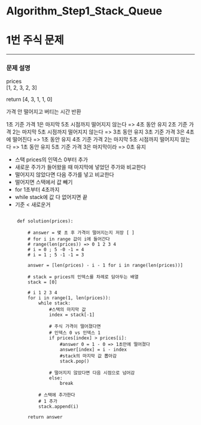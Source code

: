 # Algorithm_Step1_Stack_Queue
# 1번 주식 문제
***

### 문제 설명 

prices			
[1, 2, 3, 2, 3]	

return
[4, 3, 1, 1, 0]

가격 안 떨어지고 버티는 시간 반환 

1초 기준 가격 1은 마지막 5초 시점까지 떨어지지 않는다 => 4초 동안 유지
2초 기준 가격 2는 마지막 5초 시점까지 떨어지지 않는다 => 3초 동안 유지
3초 기준 가격 3은 4초에 떨어진다 			  => 1초 동안 유지
4초 기준 가격 2는 마지막 5초 시점까지 떨어지지 않는다 => 1초 동안 유지
5초 기준 가격 3은 마지막이라 				  => 0초 유지

* 스택 prices의 인덱스 0부터 추가 
* 새로운 주가가 들어왔을 때 마지막에 넣었던 주가와 비교한다
* 떨어지지 않았다면 다음 주가를 넣고 비교한다 
* 떨어지면 스택에서 값 빼기 
* for 1초부터 4초까지 
* while stack에 값 다 없어지면 끝 
* 기준 < 새로운거 

<pre>
<code>
	def solution(prices):
	
		# answer = 몇 초 후 가격이 떨어지는지 저장 [ ]
		# for i in range 값이 i에 들어간다 
		# range(len(prices)) => 0 1 2 3 4  
		# i = 0 ; 5 -0 -1 = 4
		# i = 1 ; 5 -1 -1 = 3
		
		answer = [len(prices) - i - 1 for i in range(len(prices))]
		
		# stack = prices의 인덱스를 차례로 담아두는 배열
		stack = [0]
		
		# i 1 2 3 4 
		for i in range(1, len(prices)):
			while stack:
				#스택의 마지막 값 
				index = stack[-1]
				
				# 주식 가격이 떨어졌다면
				# 인덱스 0 vs 인덱스 1 
				if prices[index] > prices[i]:
					#answer 0 = 1 - 0 => 1초만에 떨어졌다 
					answer[index] = i - index
					#stack의 마지막 값 뽑아감 
					stack.pop()
				
				# 떨어지지 않았다면 다음 시점으로 넘어감 
				else:
					break
			
			# 스택에 추가한다
			# 1 추가 
			stack.append(i)
			
		return answer

</code>
</pre>

